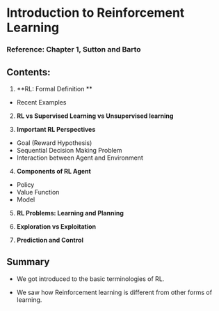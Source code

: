 
# Introduction to Reinforcement Learning

### Reference: Chapter 1, Sutton and Barto

## Contents:

1) **RL: Formal Definition **
* Recent Examples

2) **RL vs Supervised Learning vs Unsupervised learning**

3) **Important RL Perspectives**
* Goal (Reward Hypothesis)
* Sequential Decision Making Problem
* Interaction between Agent and Environment

4) **Components of RL Agent**
* Policy
* Value Function
* Model

5) **RL Problems: Learning and Planning**

6) **Exploration vs Exploitation**

7) **Prediction and Control**


## Summary

* We got introduced to the basic terminologies of RL.


* We saw how Reinforcement learning is different from other forms of learning.


